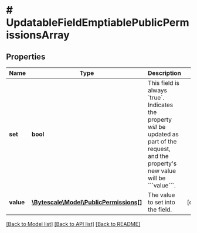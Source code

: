 # # UpdatableFieldEmptiablePublicPermissionsArray

## Properties

Name | Type | Description | Notes
------------ | ------------- | ------------- | -------------
**set** | **bool** | This field is always &#x60;true&#x60;. Indicates the property *will* be updated as part of the request, and the property&#39;s new value will be &#x60;&#x60;&#x60;value&#x60;&#x60;&#x60;. |
**value** | [**\Bytescale\Model\PublicPermissions[]**](PublicPermissions.md) | The value to set into the field. | [optional]

[[Back to Model list]](../../README.md#models) [[Back to API list]](../../README.md#endpoints) [[Back to README]](../../README.md)
